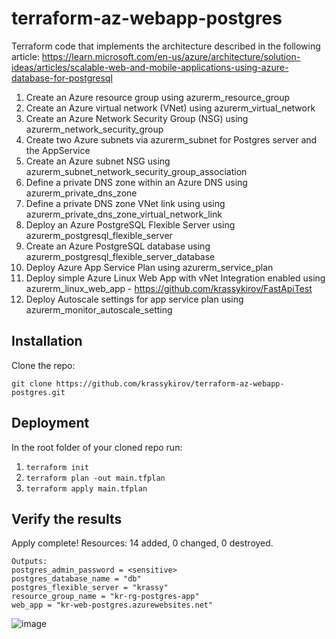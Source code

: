 # terraform-az-webapp-postgres
Terraform code that implements the architecture described in the following article:
https://learn.microsoft.com/en-us/azure/architecture/solution-ideas/articles/scalable-web-and-mobile-applications-using-azure-database-for-postgresql

1. Create an Azure resource group using azurerm_resource_group
2. Create an Azure virtual network (VNet) using azurerm_virtual_network
3. Create an Azure Network Security Group (NSG) using azurerm_network_security_group
4. Create two Azure subnets via azurerm_subnet for Postgres server and the AppService
5. Create an Azure subnet NSG using azurerm_subnet_network_security_group_association
6. Define a private DNS zone within an Azure DNS using azurerm_private_dns_zone
7. Define a private DNS zone VNet link using using azurerm_private_dns_zone_virtual_network_link
8. Deploy an Azure PostgreSQL Flexible Server using azurerm_postgresql_flexible_server
9. Create an Azure PostgreSQL database using azurerm_postgresql_flexible_server_database
10. Deploy Azure App Service Plan using azurerm_service_plan
11. Deploy simple Azure Linux Web App with vNet Integration enabled using azurerm_linux_web_app - https://github.com/krassykirov/FastApiTest
12. Deploy Autoscale settings for app service plan using azurerm_monitor_autoscale_setting

## Installation

Clone the repo:

```git clone https://github.com/krassykirov/terraform-az-webapp-postgres.git```

## Deployment 

In the root folder of your cloned repo run:
   
1. ```terraform init```
2. ```terraform plan -out main.tfplan```
3. ```terraform apply main.tfplan```

## Verify the results
Apply complete! Resources: 14 added, 0 changed, 0 destroyed.
```
Outputs:
postgres_admin_password = <sensitive>
postgres_database_name = "db"
postgres_flexible_server = "krassy"
resource_group_name = "kr-rg-postgres-app"
web_app = "kr-web-postgres.azurewebsites.net"
```
![image](https://github.com/krassykirov/terraform-az-webapp-postgres/assets/12232066/9f64f6c7-9052-44fd-a7b0-c1c8c3ba2811)

